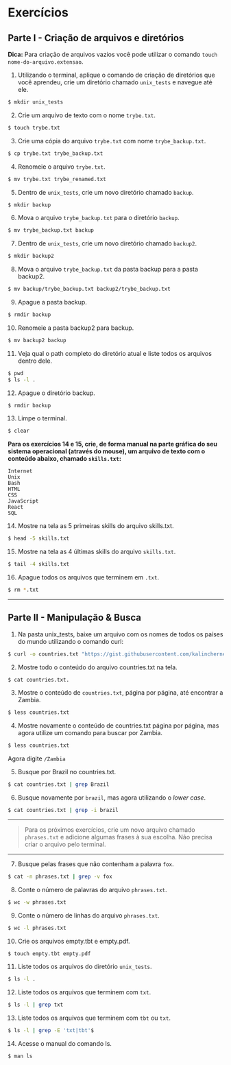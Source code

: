 # Exercícios

## Parte I - Criação de arquivos e diretórios

**Dica:** Para criação de arquivos vazios você pode utilizar o comando `touch nome-do-arquivo.extensao`.

1. Utilizando o terminal, aplique o comando de criação de diretórios que você aprendeu, crie um diretório chamado `unix_tests` e navegue até ele.

```sh
$ mkdir unix_tests
```

2. Crie um arquivo de texto com o nome `trybe.txt`.

```sh
$ touch trybe.txt
```

3. Crie uma cópia do arquivo `trybe.txt` com nome `trybe_backup.txt`.

```sh
$ cp trybe.txt trybe_backup.txt
```

4. Renomeie o arquivo `trybe.txt`.

```sh
$ mv trybe.txt trybe_renamed.txt
```

5. Dentro de `unix_tests`, crie um novo diretório chamado `backup`.

```sh
$ mkdir backup
```

6. Mova o arquivo `trybe_backup.txt` para o diretório `backup`.

```sh
$ mv trybe_backup.txt backup
```

7. Dentro de `unix_tests`, crie um novo diretório chamado `backup2`.

```sh
$ mkdir backup2
```

8. Mova o arquivo `trybe_backup.txt` da pasta backup para a pasta backup2.

```sh
$ mv backup/trybe_backup.txt backup2/trybe_backup.txt
```

9. Apague a pasta backup.

```sh
$ rmdir backup
```

10. Renomeie a pasta backup2 para backup.

```sh
$ mv backup2 backup
```

11. Veja qual o path completo do diretório atual e liste todos os arquivos dentro dele.

```sh
$ pwd
$ ls -l .
```

12. Apague o diretório backup.

```sh
$ rmdir backup
```

13. Limpe o terminal.

```sh
$ clear
```

**Para os exercícios 14 e 15, crie, de forma manual na parte gráfica do seu sistema operacional (através do mouse), um arquivo de texto com o conteúdo abaixo, chamado `skills.txt`:**

```
Internet
Unix
Bash
HTML
CSS
JavaScript
React
SQL
```

14. Mostre na tela as 5 primeiras skills do arquivo skills.txt.

```sh
$ head -5 skills.txt
```

15. Mostre na tela as 4 últimas skills do arquivo `skills.txt`.

```sh
$ tail -4 skills.txt
```

16. Apague todos os arquivos que terminem em `.txt`.

```sh
$ rm *.txt
```

---

## Parte II - Manipulação & Busca

1. Na pasta unix_tests, baixe um arquivo com os nomes de todos os países do mundo utilizando o comando curl:

```sh
$ curl -o countries.txt "https://gist.githubusercontent.com/kalinchernev/486393efcca01623b18d/raw/daa24c9fea66afb7d68f8d69f0c4b8eeb9406e83/countries"
```

2. Mostre todo o conteúdo do arquivo countries.txt na tela.

```sh
$ cat countries.txt.
```

3. Mostre o conteúdo de `countries.txt`, página por página, até encontrar a Zambia.

```sh
$ less countries.txt
```

4. Mostre novamente o conteúdo de countries.txt página por página, mas agora utilize um comando para buscar por Zambia.

```sh
$ less countries.txt
```

Agora digite `/Zambia`

5. Busque por Brazil no countries.txt.

```sh
$ cat countries.txt | grep Brazil
```

6. Busque novamente por `brazil`, mas agora utilizando o _lower case_.

```sh
$ cat countries.txt | grep -i brazil
```

---

> Para os próximos exercícios, crie um novo arquivo chamado `phrases.txt` e adicione algumas frases à sua escolha. Não precisa criar o arquivo pelo terminal.

---

7. Busque pelas frases que não contenham a palavra `fox`.

```sh
$ cat -n phrases.txt | grep -v fox
```

8. Conte o número de palavras do arquivo `phrases.txt`.

```sh
$ wc -w phrases.txt
```

9. Conte o número de linhas do arquivo `phrases.txt`.

```sh
$ wc -l phrases.txt
```

10. Crie os arquivos empty.tbt e empty.pdf.

```sh
$ touch empty.tbt empty.pdf
```

11. Liste todos os arquivos do diretório `unix_tests`.

```sh
$ ls -l .
```

12. Liste todos os arquivos que terminem com `txt`.

```sh
$ ls -l | grep txt
```

13. Liste todos os arquivos que terminem com `tbt` ou `txt`.

```sh
$ ls -l | grep -E 'txt|tbt'$
```

14. Acesse o manual do comando ls.

```sh
$ man ls
```
